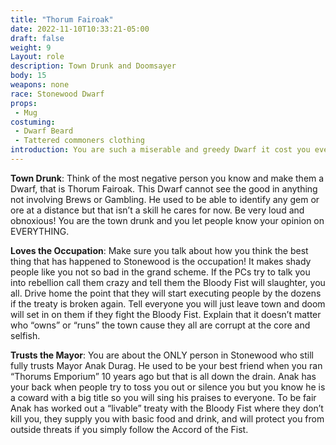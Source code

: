 ```yaml
---
title: "Thorum Fairoak"
date: 2022-11-10T10:33:21-05:00
draft: false
weight: 9
Layout: role
description: Town Drunk and Doomsayer
body: 15
weapons: none
race: Stonewood Dwarf
props:
 - Mug
costuming:
 - Dwarf Beard
 - Tattered commoners clothing
introduction: You are such a miserable and greedy Dwarf it cost you everything. Your inheritance was wasted on gambling and drinking. You were once a great jeweler of the days of old. No one could find a gem and care for it like Thorum Fairoak. One day you bet it all on a game of dice and lost everything. You never found out that the game was rigged from the start but out of fear of blackmail for your failing you were force into silence. Many years have passed by this time, but you don’t care about that life anymore. Only thing that suits you now is a pint of brew and starting at the ladies, maybe a roll of the dice here and there.
---
```


**Town Drunk**: Think of the most negative person you know and make them a Dwarf, that is Thorum Fairoak. This Dwarf cannot see the good in anything not involving Brews or Gambling. He used to be able to identify any gem or ore at a distance but that isn’t a skill he cares for now. Be very loud and obnoxious! You are the town drunk and you let people know your opinion on EVERYTHING.

**Loves the Occupation**: Make sure you talk about how you think the best thing that has happened to Stonewood is the occupation! It makes shady people like you not so bad in the grand scheme. If the PCs try to talk you into rebellion call them crazy and tell them the Bloody Fist will slaughter, you all. Drive home the point that they will start executing people by the dozens if the treaty is broken again. Tell everyone you will just leave town and doom will set in on them if they fight the Bloody Fist. Explain that it doesn’t matter who “owns” or “runs” the town cause they all are corrupt at the core and selfish. 

**Trusts the Mayor**: You are about the ONLY person in Stonewood who still fully trusts Mayor Anak Durag. He used to be your best friend when you ran “Thorums Emporium” 10 years ago but that is all down the drain. Anak has your back when people try to toss you out or silence you but you know he is a coward with a big title so you will sing his praises to everyone. To be fair Anak has worked out a “livable” treaty with the Bloody Fist where they don’t kill you, they supply you with basic food and drink, and will protect you from outside threats if you simply follow the Accord of the Fist.

